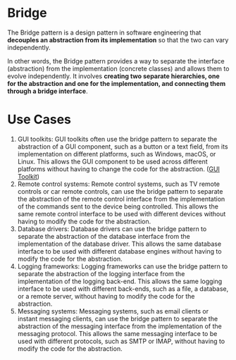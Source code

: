 # Bridge

The Bridge pattern is a design pattern in software engineering that **decouples an abstraction from its implementation** so that the two can vary independently.

In other words, the Bridge pattern provides a way to separate the interface (abstraction) from the implementation (concrete classes) and allows them to evolve independently. It involves **creating two separate hierarchies, one for the abstraction and one for the implementation, and connecting them through a bridge interface**.

# Use Cases

1. GUI toolkits: GUI toolkits often use the bridge pattern to separate the abstraction of a GUI component, such as a button or a text field, from its implementation on different platforms, such as Windows, macOS, or Linux. This allows the GUI component to be used across different platforms without having to change the code for the abstraction. ([GUI Toolkit](./use-cases/GUI))
2. Remote control systems: Remote control systems, such as TV remote controls or car remote controls, can use the bridge pattern to separate the abstraction of the remote control interface from the implementation of the commands sent to the device being controlled. This allows the same remote control interface to be used with different devices without having to modify the code for the abstraction.
3. Database drivers: Database drivers can use the bridge pattern to separate the abstraction of the database interface from the implementation of the database driver. This allows the same database interface to be used with different database engines without having to modify the code for the abstraction.
4. Logging frameworks: Logging frameworks can use the bridge pattern to separate the abstraction of the logging interface from the implementation of the logging back-end. This allows the same logging interface to be used with different back-ends, such as a file, a database, or a remote server, without having to modify the code for the abstraction.
5. Messaging systems: Messaging systems, such as email clients or instant messaging clients, can use the bridge pattern to separate the abstraction of the messaging interface from the implementation of the messaging protocol. This allows the same messaging interface to be used with different protocols, such as SMTP or IMAP, without having to modify the code for the abstraction.